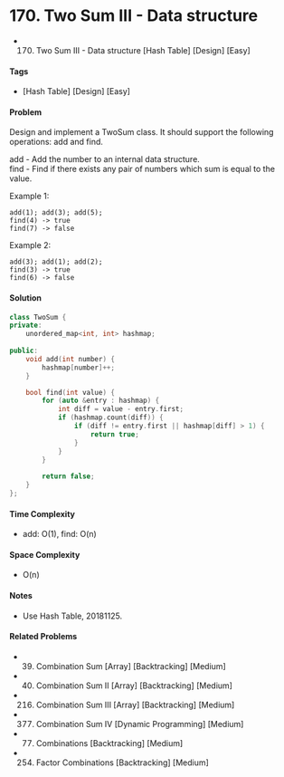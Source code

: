 # 170. Two Sum III - Data structure
- 170. Two Sum III - Data structure [Hash Table] [Design] [Easy]

#### Tags
- [Hash Table] [Design] [Easy]

#### Problem
Design and implement a TwoSum class. It should support the following operations: add and find.

add - Add the number to an internal data structure.  
find - Find if there exists any pair of numbers which sum is equal to the value.

Example 1:

    add(1); add(3); add(5);
    find(4) -> true
    find(7) -> false

Example 2:

    add(3); add(1); add(2);
    find(3) -> true
    find(6) -> false

#### Solution
``` C++
class TwoSum {
private:
    unordered_map<int, int> hashmap;
    
public:
    void add(int number) {
        hashmap[number]++;
    }

    bool find(int value) {
        for (auto &entry : hashmap) {
            int diff = value - entry.first;
            if (hashmap.count(diff)) {
                if (diff != entry.first || hashmap[diff] > 1) {
                    return true;
                }
            }
        }
        
        return false;
    }
};
```

#### Time Complexity
- add: O(1), find: O(n)

#### Space Complexity
- O(n)

#### Notes
- Use Hash Table, 20181125.

#### Related Problems
- 39. Combination Sum [Array] [Backtracking] [Medium]
- 40. Combination Sum II [Array] [Backtracking] [Medium]
- 216. Combination Sum III [Array] [Backtracking] [Medium]
- 377. Combination Sum IV [Dynamic Programming] [Medium]
- 77. Combinations [Backtracking] [Medium]
- 254. Factor Combinations [Backtracking] [Medium]

